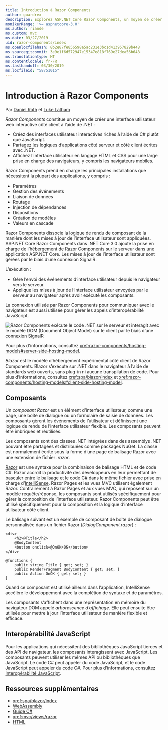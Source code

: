 ```yaml
---
title: Introduction à Razor Components
author: guardrex
description: Explorez ASP.NET Core Razor Components, un moyen de créer une interface utilisateur web interactive côté client à l’aide de .NET dans une application ASP.NET Core.
monikerRange: '>= aspnetcore-3.0'
ms.author: riande
ms.custom: mvc
ms.date: 03/27/2019
uid: razor-components/index
ms.openlocfilehash: 8b2e87fe856598a5ac231e3bc1d413957829b448
ms.sourcegitcommit: 3e9e1f6d572947e15347e818f769e27dea56b648
ms.translationtype: HT
ms.contentlocale: fr-FR
ms.lasthandoff: 03/30/2019
ms.locfileid: "58751015"
---
```

# <a name="introduction-to-razor-components"></a>Introduction à Razor Components

Par [Daniel Roth](https://github.com/danroth27) et [Luke Latham](https://github.com/guardrex)

*Razor Components* constitue un moyen de créer une interface utilisateur web interactive côté client à l’aide de .NET :

* Créez des interfaces utilisateur interactives riches à l’aide de C# plutôt que JavaScript.
* Partagez les logiques d’applications côté serveur et côté client écrites avec .NET.
* Affichez l’interface utilisateur en langage HTML et CSS pour une large prise en charge des navigateurs, y compris les navigateurs mobiles.

Razor Components prend en charge les principales installations que nécessitent la plupart des applications, y compris :

* Paramètres
* Gestion des événements
* Liaison de données
* Routage
* Injection de dépendances
* Dispositions
* Création de modèles
* Valeurs en cascade

Razor Components dissocie la logique de rendu de composant de la manière dont les mises à jour de l’interface utilisateur sont appliquées. ASP.NET Core Razor Components dans .NET Core 3.0 ajoute la prise en charge de l’hébergement de Razor Components sur le serveur dans une application ASP.NET Core. Les mises à jour de l’interface utilisateur sont gérées par le biais d’une connexion SignalR.

L’exécution :

* Gère l’envoi des événements d’interface utilisateur depuis le navigateur vers le serveur.
* Applique les mises à jour de l’interface utilisateur envoyées par le serveur au navigateur après avoir exécuté les composants.

La connexion utilisée par Razor Components pour communiquer avec le navigateur est aussi utilisée pour gérer les appels d’interopérabilité JavaScript.

![Razor Components exécute le code .NET sur le serveur et interagit avec le modèle DOM (Document Object Model) sur le client par le biais d’une connexion SignalR](index/_static/aspnet-core-razor-components.png)

Pour plus d'informations, consultez <xref:razor-components/hosting-models#server-side-hosting-model>.

*Blazor* est le modèle d’hébergement expérimental côté client de Razor Components. Blazor s’exécute sur .NET dans le navigateur à l’aide de standards web ouverts, sans plug-in ni aucune transpilation de code. Pour plus d’informations, consultez <xref:spa/blazor/index> et <xref:razor-components/hosting-models#client-side-hosting-model>.

## <a name="components"></a>Composants

Un *composant Razor* est un élément d’interface utilisateur, comme une page, une boîte de dialogue ou un formulaire de saisie de données. Les composants gèrent les événements de l’utilisateur et définissent une logique de rendu de l’interface utilisateur flexible. Les composants peuvent être imbriqués et réutilisés.

Les composants sont des classes .NET intégrées dans des assemblys .NET pouvant être partagées et distribuées comme packages NuGet. La classe est normalement écrite sous la forme d’une page de balisage Razor avec une extension de fichier *.razor*.

[Razor](xref:mvc/views/razor) est une syntaxe pour la combinaison de balisage HTML et de code C#. Razor accroît la productivité des développeurs en leur permettant de basculer entre le balisage et le code C# dans le même fichier avec prise en charge d’[IntelliSense](/visualstudio/ide/using-intellisense). Razor Pages et les vues MVC utilisent également Razor. Contrairement à Razor Pages et aux vues MVC, qui reposent sur un modèle requête/réponse, les composants sont utilisés spécifiquement pour gérer la composition de l’interface utilisateur. Razor Components peut être utilisé spécifiquement pour la composition et la logique d’interface utilisateur côté client.

Le balisage suivant est un exemple de composant de boîte de dialogue personnalisée dans un fichier Razor (*DialogComponent.razor*) :

```cshtml
<div>
    <h2>@Title</h2>
    @BodyContent
    <button onclick=@OnOK>OK</button>
</div>

@functions {
    public string Title { get; set; }
    public RenderFragment BodyContent { get; set; }
    public Action OnOK { get; set; }
}
```

Quand ce composant est utilisé ailleurs dans l’application, IntelliSense accélère le développement avec la complétion de syntaxe et de paramètres.

Les composants s’affichent dans une représentation en mémoire du navigateur DOM appelé *arborescence d’affichage*. Elle peut ensuite être utilisée pour mettre à jour l’interface utilisateur de manière flexible et efficace.

## <a name="javascript-interop"></a>Interopérabilité JavaScript

Pour les applications qui nécessitent des bibliothèques JavaScript tierces et des API de navigateur, les composants interagissent avec JavaScript. Les composants peuvent utiliser les mêmes API ou bibliothèques que JavaScript. Le code C# peut appeler du code JavaScript, et le code JavaScript peut appeler du code C#. Pour plus d’informations, consultez [Interopérabilité JavaScript](xref:razor-components/javascript-interop).

## <a name="additional-resources"></a>Ressources supplémentaires

* <xref:spa/blazor/index>
* [WebAssembly](http://webassembly.org/)
* [Guide C#](/dotnet/csharp/)
* <xref:mvc/views/razor>
* [HTML](https://www.w3.org/html/)
